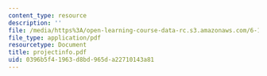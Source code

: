 ```yaml
---
content_type: resource
description: ''
file: /media/https%3A/open-learning-course-data-rc.s3.amazonaws.com/6-111-introductory-digital-systems-laboratory-spring-2006/0396b5f41963d8bd965da22710143a81_projectinfo.pdf
file_type: application/pdf
resourcetype: Document
title: projectinfo.pdf
uid: 0396b5f4-1963-d8bd-965d-a22710143a81
---
```

